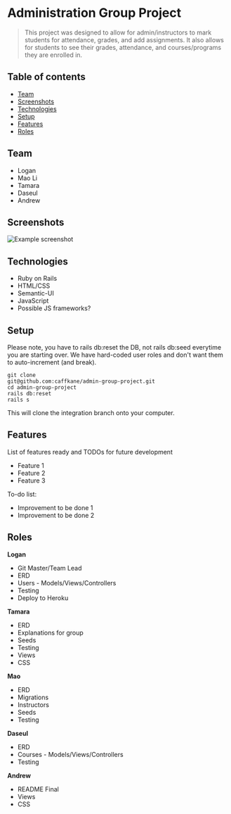 # Administration Group Project
> This project was designed to allow for admin/instructors to mark students for attendance, grades, and add assignments.
It also allows for students to see their grades, attendance, and courses/programs they are enrolled in.

## Table of contents
* [Team](#team)
* [Screenshots](#screenshots)
* [Technologies](#technologies)
* [Setup](#setup)
* [Features](#features)
* [Roles](#roles)

## Team
* Logan
* Mao Li
* Tamara
* Daseul
* Andrew

## Screenshots
![Example screenshot](./img/screenshot.png)

## Technologies
* Ruby on Rails
* HTML/CSS
* Semantic-UI
* JavaScript
* Possible JS frameworks?

## Setup
Please note, you have to rails db:reset the DB, not rails db:seed everytime you are starting over. We have hard-coded user roles and don't want them to auto-increment (and break).

```
git clone 
git@github.com:caffkane/admin-group-project.git
cd admin-group-project
rails db:reset
rails s
```
This will clone the integration branch onto your computer.

## Features
List of features ready and TODOs for future development
* Feature 1
* Feature 2
* Feature 3

To-do list:
* Improvement to be done 1
* Improvement to be done 2

## Roles
**Logan**
* Git Master/Team Lead
* ERD
* Users - Models/Views/Controllers 
* Testing
* Deploy to Heroku

**Tamara**
* ERD
* Explanations for group
* Seeds
* Testing
* Views
* CSS

**Mao**
* ERD
* Migrations
* Instructors
* Seeds
* Testing

**Daseul**
* ERD
* Courses - Models/Views/Controllers
* Testing

**Andrew**
* README Final
* Views
* CSS
